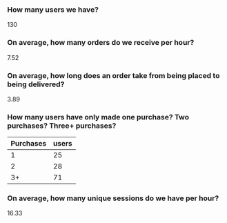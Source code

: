 ### How many users we have?

130

### On average, how many orders do we receive per hour?

7.52

### On average, how long does an order take from being placed to being delivered?

3.89

### How many users have only made one purchase? Two purchases? Three+ purchases?

Purchases | users
--- | ---
1	| 25
2	| 28
3+	| 71

### On average, how many unique sessions do we have per hour?

16.33